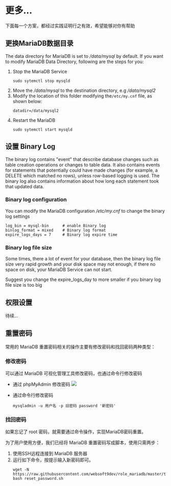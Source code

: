 # 更多...

下面每一个方案，都经过实践证明行之有效，希望能够对你有帮助

## 更换MariaDB数据目录

The data directory for MariaDB is set to */data/mysql* by default. If you want to modify MariaDB Data Directory, following are the steps for you:

1. Stop the MariaDB Service
   ```shell
   sudo sytemctl stop mysqld
   ```
2. Move the */data/mysql* to the destination directory, e.g */data/mysql2* 
3. Modify the location of this folder modifying the`/etc/my.cnf` file, as shown below:
   ```shell
   datadir=/data/mysql2
   ```
4. Restart the MariaDB
   ```shell
   sudo sytemctl start mysqld
   ```


## 设置 Binary Log

The binary log contains "event" that describe database changes such as table creation operations or changes to table data. It also contains events for statements that potentially could have made changes (for example, a DELETE which matched no rows), unless row-based logging is used. The binary log also contains information about how long each statement took that updated data. 

### Binary log configuration

You can modify the MariaDB configuration _/etc/my.cnf_ to change the binary log settings

```
log_bin = mysql-bin      # enable Binary log
binlog_format = mixed    # Binary log format
expire_logs_days = 7     # Binary log expire time
```

### Binary log file size
Some times, there a lot of event for your database, then the binary log file size very rapid growth and your disk space may not enough, if there no space on disk, your MariaDB Service can not start.

Suggest you change the expire_logs_day to more smaller if you binary log file size is too big

## 权限设置

待续...

## 重置密码

常用的 MariaDB 重置密码相关的操作主要有修改密码和找回密码两种类型：

### 修改密码

可以通过 MariaDB 可视化管理工具修改密码，也通过命令行修改密码

* 通过 phpMyAdmin 修改密码
   ![](http://libs.websoft9.com/Websoft9/DocsPicture/zh/mysql/websoft9-modifymysqlpw.gif)

* 通过命令行修改密码
   ```
   mysqladmin -u 用户名 -p 旧密码 password '新密码' 
   ```

### 找回密码

如果忘记了 root 密码，就需要通过命令操作，实现MariaDB密码重置。  

为了用户使用方便，我们已经将 MariaDB 重置密码写成脚本，使用只需两步：

1. 使用SSH远程连接到 MariaDB 服务器
2. 运行如下命令，按提示输入新密码即可。
   ```
   wget -N https://raw.githubusercontent.com/websoft9dev/role_mariadb/master/tools/reset_password.sh; bash reset_password.sh
   ```
